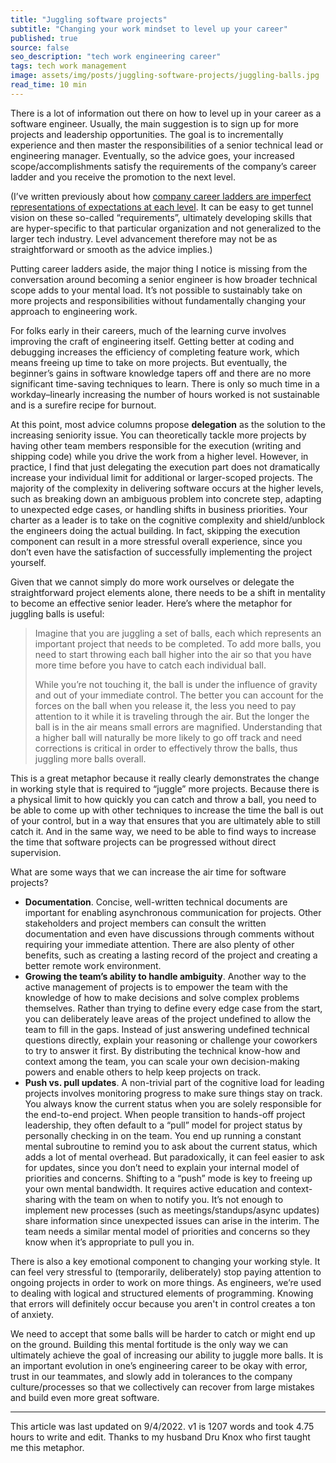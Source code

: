 ```yaml
---
title: "Juggling software projects"
subtitle: "Changing your work mindset to level up your career"
published: true
source: false
seo_description: "tech work engineering career"
tags: tech work management
image: assets/img/posts/juggling-software-projects/juggling-balls.jpg
read_time: 10 min
---
```


There is a lot of information out there on how to level up in your career as a software engineer. Usually, the main suggestion is to sign up for more projects and leadership opportunities. The goal is to incrementally experience and then master the responsibilities of a senior technical lead or engineering manager. Eventually, so the advice goes, your increased scope/accomplishments satisfy the requirements of the company’s career ladder and you receive the promotion to the next level.

(I’ve written previously about how [company career ladders are imperfect representations of expectations at each level](/blog/2022/03/11/engineering-ladder/). It can be easy to get tunnel vision on these so-called “requirements”, ultimately developing skills that are hyper-specific to that particular organization and not generalized to the larger tech industry. Level advancement therefore may not be as straightforward or smooth as the advice implies.)

Putting career ladders aside, the major thing I notice is missing from the conversation around becoming a senior engineer is how broader technical scope adds to your mental load. It’s not possible to sustainably take on more projects and responsibilities without fundamentally changing your approach to engineering work.

For folks early in their careers, much of the learning curve involves improving the craft of engineering itself. Getting better at coding and debugging increases the efficiency of completing feature work, which means freeing up time to take on more projects. But eventually, the beginner’s gains in software knowledge tapers off and there are no more significant time-saving techniques to learn. There is only so much time in a workday–linearly increasing the number of hours worked is not sustainable and is a surefire recipe for burnout.

At this point, most advice columns propose **delegation** as the solution to the increasing seniority issue. You can theoretically tackle more projects by having other team members responsible for the execution (writing and shipping code) while you drive the work from a higher level. However, in practice, I find that just delegating the execution part does not dramatically increase your individual limit for additional or larger-scoped projects. The majority of the complexity in delivering software occurs at the higher levels, such as breaking down an ambiguous problem into concrete step, adapting to unexpected edge cases, or handling shifts in business priorities. Your charter as a leader is to take on the cognitive complexity and shield/unblock the engineers doing the actual building. In fact, skipping the execution component can result in a more stressful overall experience, since you don’t even have the satisfaction of successfully implementing the project yourself.

Given that we cannot simply do more work ourselves or delegate the straightforward project elements alone, there needs to be a shift in mentality to become an effective senior leader. Here’s where the metaphor for juggling balls is useful:

> Imagine that you are juggling a set of balls, each which represents an important project that needs to be completed. To add more balls, you need to start throwing each ball higher into the air so that you have more time before you have to catch each individual ball.
> 
> While you’re not touching it, the ball is under the influence of gravity and out of your immediate control. The better you can account for the forces on the ball when you release it, the less you need to pay attention to it while it is traveling through the air. But the longer the ball is in the air means small errors are magnified. Understanding that a higher ball will naturally be more likely to go off track and need corrections is critical in order to effectively throw the balls, thus juggling more balls overall.

This is a great metaphor because it really clearly demonstrates the change in working style that is required to “juggle” more projects. Because there is a physical limit to how quickly you can catch and throw a ball, you need to be able to come up with other techniques to increase the time the ball is out of your control, but in a way that ensures that you are ultimately able to still catch it. And in the same way, we need to be able to find ways to increase the time that software projects can be progressed without direct supervision.

What are some ways that we can increase the air time for software projects?

- **Documentation**. Concise, well-written technical documents are important for enabling asynchronous communication for projects. Other stakeholders and project members can consult the written documentation and even have discussions through comments without requiring your immediate attention. There are also plenty of other benefits, such as creating a lasting record of the project and creating a better remote work environment.
- **Growing the team’s ability to handle ambiguity**. Another way to the active management of projects is to empower the team with the knowledge of how to make decisions and solve complex problems themselves. Rather than trying to define every edge case from the start, you can deliberately leave areas of the project undefined to allow the team to fill in the gaps. Instead of just answering undefined technical questions directly, explain your reasoning or challenge your coworkers to try to answer it first. By distributing the technical know-how and context among the team, you can scale your own decision-making powers and enable others to help keep projects on track.
- **Push vs. pull updates**. A non-trivial part of the cognitive load for leading projects involves monitoring progress to make sure things stay on track. You always know the current status when you are solely responsible for the end-to-end project. When people transition to hands-off project leadership, they often default to a “pull” model for project status by personally checking in on the team. You end up running a constant mental subroutine to remind you to ask about the current status, which adds a lot of mental overhead. But paradoxically, it can feel easier to ask for updates, since you don’t need to explain your internal model of priorities and concerns. Shifting to a “push” mode is key to freeing up your own mental bandwidth. It requires active education and context-sharing with the team on when to notify you. It’s not enough to implement new processes (such as meetings/standups/async updates) share information since unexpected issues can arise in the interim. The team needs a similar mental model of priorities and concerns so they know when it’s appropriate to pull you in.

There is also a key emotional component to changing your working style. It can feel very stressful to (temporarily, deliberately) stop paying attention to ongoing projects in order to work on more things. As engineers, we’re used to dealing with logical and structured elements of programming. Knowing that errors will definitely occur because you aren't in control creates a ton of anxiety.

We need to accept that some balls will be harder to catch or might end up on the ground. Building this mental fortitude is the only way we can ultimately achieve the goal of increasing our ability to juggle more balls. It is an important evolution in one’s engineering career to be okay with error, trust in our teammates, and slowly add in tolerances to the company culture/processes so that we collectively can recover from large mistakes and build even more great software. 

<hr class="section-divider" />

<footer>This article was last updated on 9/4/2022. v1 is 1207 words and took 4.75 hours to write and edit. Thanks to my husband Dru Knox who first taught me this metaphor.</footer>